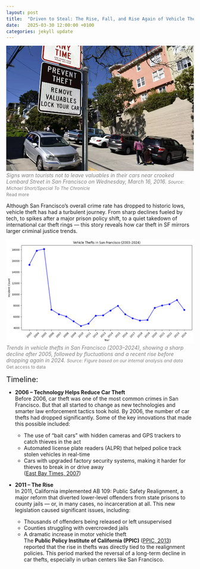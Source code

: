 ```yaml
---
layout: post
title:  "Driven to Steal: The Rise, Fall, and Rise Again of Vehicle Thefts in San Francisco"
date:   2025-03-30 12:00:00 +0100
categories: jekyll update
---
```


![Image showing warning plate in San Franciso saying: Prevent Theft: Remove Valuables Lock Your Car](/images/car-theft-plate.png)
<span style="font-size: 14px; color: gray;">*Signs warn tourists not to leave valuables in their cars near crooked Lombard Street in San Francisco on Wednesday, March 16, 2016.*</span>
<span style="font-size: 12px; color: gray;">
  *Source: Michael Short/Special To The Chronicle*  
  <a href="https://www.sfgate.com/crime/article/S-F-car-break-ins-up-31-percent-nearly-triple-6894503.php" target="_blank" style="color: gray; text-decoration: none;">
    Read more
  </a>
</span>


Although San Francisco’s overall crime rate has dropped to historic lows, vehicle theft has had a turbulent journey. From sharp declines fueled by tech, to spikes after a major prison policy shift, to a quiet takedown of international car theft rings — this story reveals how car theft in SF mirrors larger criminal justice trends.


![Graph showing vehicle theft trend over 21 years (2003 - 2024) in San Francisco](/images/vehicle-theft-trend-line-chart.png)
<span style="font-size: 14px; color: gray;">*Trends in vehicle thefts in San Francisco (2003–2024), showing a sharp decline after 2005, followed by fluctuations and a recent rise before dropping again in 2024.*</span>
<span style="font-size: 12px; color: gray;">
  *Source: Figure based on our internal analysis and data*  
  <a href="https://data.sfgov.org/Public-Safety/Police-Department-Incident-Reports-Historical-2003/tmnf-yvry/about_data" target="_blank" style="color: gray; text-decoration: none;">
    Get access to data
  </a>
</span>

<span style="font-size: 20px">Timeline:</span>


- **2006 – Technology Helps Reduce Car Theft**  
  Before 2006, car theft was one of the most common crimes in San Francisco. But that all started to change as new technologies and smarter law enforcement tactics took hold. By 2006, the number of car thefts had dropped significantly. Some of the key innovations that made this possible included:  
  - The use of “bait cars” with hidden cameras and GPS trackers to catch thieves in the act  
  - Automated license plate readers (ALPR) that helped police track stolen vehicles in real-time  
  - Cars with upgraded factory security systems, making it harder for thieves to break in or drive away  
  ([East Bay Times, 2007](https://www-eastbaytimes-com.cdn.ampproject.org/v/s/www.eastbaytimes.com/2007/02/16/car-thefts-decrease-statewide/amp/?amp_gsa=1&amp_js_v=a9&usqp=mq331AQIUAKwASCAAgM%3D#amp_tf=From%20%251%24s&aoh=17430097887173&referrer=https%3A%2F%2Fwww.google.com&ampshare=https%3A%2F%2Fwww.eastbaytimes.com%2F2007%2F02%2F16%2Fcar-thefts-decrease-statewide%2F))  


- **2011 – The Rise**  
  In 2011, California implemented AB 109: Public Safety Realignment, a major reform that diverted lower-level offenders from state prisons to county jails — or, in many cases, no incarceration at all. This new legislation caused significant issues, including:  
  - Thousands of offenders being released or left unsupervised  
  - Counties struggling with overcrowded jails  
  - A dramatic increase in motor vehicle theft  
  The **Public Policy Institute of California (PPIC)** ([PPIC, 2013](https://www.ppic.org/publication/public-safety-realignment-and-crime-rates-in-california/)) reported that the rise in thefts was directly tied to the realignment policies. This period marked the reversal of a long-term decline in car thefts, especially in urban centers like San Francisco.
